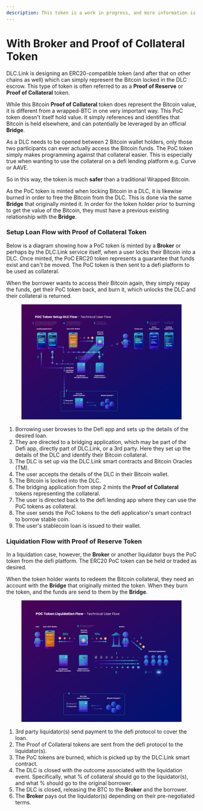 ```yaml
---
description: This token is a work in progress, and more information is coming soon.
---
```


# With Broker and Proof of Collateral Token

DLC.Link is designing an ERC20-compatible token (and after that on other chains as well) which can simply represent the Bitcoin locked in the DLC escrow. This type of token is often referred to as a **Proof of Reserve** or **Proof of Collateral** token.

While this Bitcoin **Proof of Collateral** token does represent the Bitcoin value, it is different from a wrapped-BTC in one very important way. This PoC token doesn't itself hold value. It simply references and identifies that Bitcoin is held elsewhere, and can potentially be leveraged by an official **Bridge**.

As a DLC needs to be opened between 2 Bitcoin wallet holders, only those two participants can ever actually access the Bitcoin funds. The PoC token simply makes programming against that collateral easier. This is especially true when wanting to use the collateral on a defi lending platform e.g. Curve or AAVE.

So in this way, the token is much **safer** than a traditional Wrapped Bitcoin.

As the PoC token is minted when locking Bitcoin in a DLC, it is likewise burned in order to free the Bitcoin from the DLC. This is done via the same **Bridge** that originally minted it. In order for the token holder prior to burning to get the value of the Bitcoin, they must have a previous existing relationship with the **Bridge**.&#x20;

### Setup Loan Flow with Proof of Collateral Token

Below is a diagram showing how a PoC token is minted by a **Broker** or perhaps by the DLC.Link service itself, when a user locks their Bitcoin into a DLC. Once minted, the PoC ERC20 token represents a guarantee that funds exist and can't be moved. The PoC token is then sent to a defi platform to be used as collateral.

When the borrower wants to access their Bitcoin again, they simply repay the funds, get their PoC token back, and burn it, which unlocks the DLC and their collateral is returned.

<figure><img src="../../.gitbook/assets/DLC.Link_POCToken_Open.png" alt=""><figcaption></figcaption></figure>

1. Borrowing user browses to the Defi app and sets up the details of the desired loan.
2. They are directed to a bridging application, which may be part of the Defi app, directly part of DLC.Link, or a 3rd party. Here they set up the details of the DLC and identify their Bitcoin collateral.
3. The DLC is set up via the DLC.Link smart contracts and Bitcoin Oracles (TM).
4. The user accepts the details of the DLC in their Bitcoin wallet.
5. The Bitcoin is locked into the DLC.
6. The bridging application from step 2 mints the **Proof of Collateral** tokens representing the collateral.
7. The user is directed back to the defi lending app where they can use the PoC tokens as collateral.
8. The user sends the PoC tokens to the defi application's smart contract to borrow stable coin.
9. The user's stablecoin loan is issued to their wallet.

### Liquidation Flow with Proof of Reserve Token

In a liquidation case, however, the **Broker** or another liquidator buys the PoC token from the defi platform. The ERC20 PoC token can be held or traded as desired.&#x20;

When the token holder wants to redeem the Bitcoin collateral, they need an account with the **Bridge** that originally minted the token. When they burn the token, and the funds are send to them by the **Bridge**.

<figure><img src="../../.gitbook/assets/DLC.Link_POCToken_Liquidation.png" alt=""><figcaption></figcaption></figure>

1. 3rd party liquidator(s) send payment to the defi protocol to cover the loan.
2. The Proof of Collateral tokens are sent from the defi protocol to the liquidator(s).
3. The PoC tokens are burned, which is picked up by the DLC.Link smart contract.
4. The DLC is closed with the outcome associated with the liquidation event. Specifically, what % of collateral should go to the liquidator(s), and what % should go to the original borrower.
5. The DLC is closed, releasing the BTC to the **Broker** and the borrower.
6. The **Broker** pays out the liquidator(s) depending on their pre-negotiated terms.
